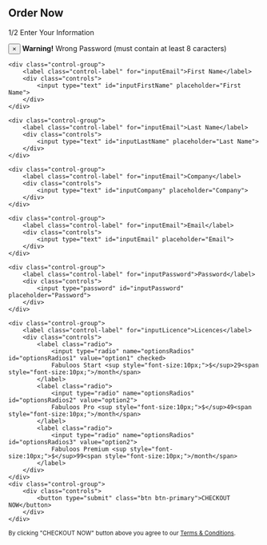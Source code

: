 <h2>Order Now</h2>

<p class="lead">1/2 Enter Your Information</p>

<div class="alert">
  <button type="button" class="close" data-dismiss="alert">&times;</button>
  <strong>Warning!</strong> Wrong Password (must contain at least 8 caracters)
</div>

<form class="form-horizontal"  method="post" action="checkout.html">

	<div class="control-group">
    	<label class="control-label" for="inputEmail">First Name</label>
    	<div class="controls">
      		<input type="text" id="inputFirstName" placeholder="First Name">
    	</div>
  	</div>

	<div class="control-group">
    	<label class="control-label" for="inputEmail">Last Name</label>
    	<div class="controls">
      		<input type="text" id="inputLastName" placeholder="Last Name">
    	</div>
  	</div>

	<div class="control-group">
    	<label class="control-label" for="inputEmail">Company</label>
    	<div class="controls">
      		<input type="text" id="inputCompany" placeholder="Company">
    	</div>
  	</div>
	
	<div class="control-group">
    	<label class="control-label" for="inputEmail">Email</label>
    	<div class="controls">
      		<input type="text" id="inputEmail" placeholder="Email">
    	</div>
  	</div>
  
	<div class="control-group">
    	<label class="control-label" for="inputPassword">Password</label>
    	<div class="controls">
      		<input type="password" id="inputPassword" placeholder="Password">
    	</div>
  	</div>
 
 	<div class="control-group">
		<label class="control-label" for="inputLicence">Licences</label>
    	<div class="controls">
 			<label class="radio">
		  		<input type="radio" name="optionsRadios" id="optionsRadios1" value="option1" checked>
		  		Fabuloos Start <sup style="font-size:10px;">$</sup>29<span style="font-size:10px;">/month</span>
			</label>
			<label class="radio">
		  		<input type="radio" name="optionsRadios" id="optionsRadios2" value="option2">
		  		Fabuloos Pro <sup style="font-size:10px;">$</sup>49<span style="font-size:10px;">/month</span>
			</label>
			<label class="radio">
		  		<input type="radio" name="optionsRadios" id="optionsRadios3" value="option2">
		  		Fabuloos Premium <sup style="font-size:10px;">$</sup>99<span style="font-size:10px;">/month</span>
			</label>
		</div>
	</div>
	<div class="control-group">
		<div class="controls">
      		<button type="submit" class="btn btn-primary">CHECKOUT NOW</button>
    	</div>
  	</div>

</form>

<small>By clicking "CHECKOUT NOW" button above you agree to our <a href="/terms.html">Terms & Conditions</a>.</small>
